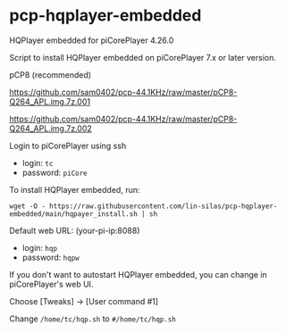 # pcp-hqplayer-embedded
HQPlayer embedded for piCorePlayer 4.26.0

Script to install HQPlayer embedded on piCorePlayer 7.x or later version.

pCP8 (recommended)

https://github.com/sam0402/pcp-44.1KHz/raw/master/pCP8-Q264_APL.img.7z.001

https://github.com/sam0402/pcp-44.1KHz/raw/master/pCP8-Q264_APL.img.7z.002


Login to piCorePlayer using ssh

* login: `tc`
* password: `piCore`

To install HQPlayer embedded, run:

`wget -O - https://raw.githubusercontent.com/lin-silas/pcp-hqplayer-embedded/main/hqpayer_install.sh | sh`

Default web URL: (your-pi-ip:8088)

* login: `hqp`
* password: `hqpw`

If you don't want to autostart HQPlayer embedded, you can change in piCorePlayer's web UI.

Choose [Tweaks] -> [User command #1]

Change `/home/tc/hqp.sh` to `#/home/tc/hqp.sh`
